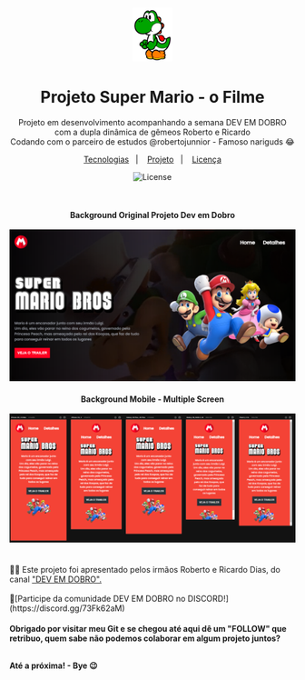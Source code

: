 # <div align="center"><a href="https://mariantune.github.io/projeto-mario/"><img width="70px" src="./src/imagens/yoshi.png" alt="projeto-site-mario"></a>
</div>


<h1 align="center"> Projeto Super Mario - o Filme </h1>

<p align="center">
Projeto em desenvolvimento acompanhando a semana DEV EM DOBRO com a dupla dinâmica de gêmeos Roberto e Ricardo <br>
  Codando com o parceiro de estudos @robertojunnior - Famoso nariguds 😂
</p>

<p align="center">
  <a href="#-tecnologias">Tecnologias</a>&nbsp;&nbsp;&nbsp;|&nbsp;&nbsp;&nbsp;
  <a href="#-projeto">Projeto</a>&nbsp;&nbsp;&nbsp;|&nbsp;&nbsp;&nbsp;
  <a href="#memo-licença">Licença</a>
</p>


<p align="center">
  <img alt="License" src="https://img.shields.io/static/v1?label=license&message=MIT&color=49AA26&labelColor=000000">
</p>

<br>

  <div align="center">
    <h4> Background Original Projeto Dev em Dobro
    <br>
    <br>
      <a target="_blank" href="https://mariantune.github.io/projeto-mario/">
      <img src="./src/imagens/1.png" alt="Site Projeto Mario">
      </a>
    <br>
    <h4> Background Mobile - Multiple Screen
    <br>
    <br>
      <a target="_blank" href="https://mariantune.github.io/projeto-mario/">
      <img src="./src/imagens/2.png" alt="projeto-site-mario">
      </a>
  </div>

<br>
  🧑‍🚀 Este projeto foi apresentado pelos irmãos Roberto e Ricardo Dias, do canal <a target="_blank" href="https://www.youtube.com/@DevemDobro">"DEV EM DOBRO".
</a>

<br>
<br>
🚀[Participe da comunidade DEV EM DOBRO no DISCORD!](https://discord.gg/73Fk62aM)

    
<h4> Obrigado por visitar meu Git e se chegou até aqui dê um "FOLLOW" que retribuo, quem sabe não podemos colaborar em algum projeto juntos?
  <br>
  <br>
<p> Até a próxima! - Bye 😉
